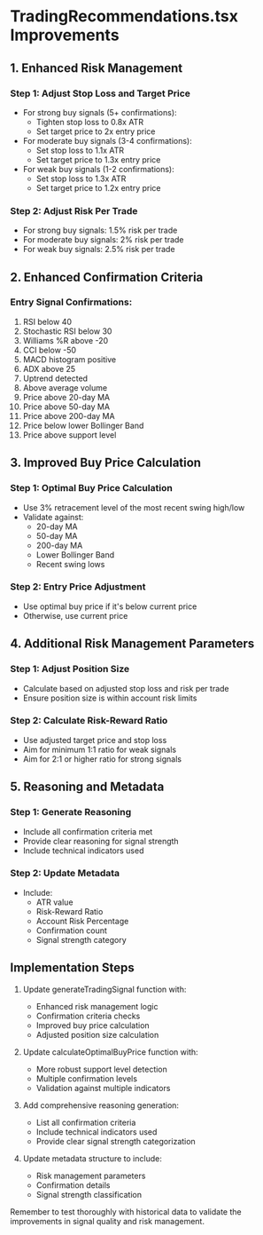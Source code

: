 
# TradingRecommendations.tsx Improvements

## 1. Enhanced Risk Management

### Step 1: Adjust Stop Loss and Target Price
- For strong buy signals (5+ confirmations):
  - Tighten stop loss to 0.8x ATR
  - Set target price to 2x entry price
- For moderate buy signals (3-4 confirmations):
  - Set stop loss to 1.1x ATR
  - Set target price to 1.3x entry price
- For weak buy signals (1-2 confirmations):
  - Set stop loss to 1.3x ATR
  - Set target price to 1.2x entry price

### Step 2: Adjust Risk Per Trade
- For strong buy signals: 1.5% risk per trade
- For moderate buy signals: 2% risk per trade
- For weak buy signals: 2.5% risk per trade

## 2. Enhanced Confirmation Criteria

### Entry Signal Confirmations:
1. RSI below 40
2. Stochastic RSI below 30
3. Williams %R above -20
4. CCI below -50
5. MACD histogram positive
6. ADX above 25
7. Uptrend detected
8. Above average volume
9. Price above 20-day MA
10. Price above 50-day MA
11. Price above 200-day MA
12. Price below lower Bollinger Band
13. Price above support level

## 3. Improved Buy Price Calculation

### Step 1: Optimal Buy Price Calculation
- Use 3% retracement level of the most recent swing high/low
- Validate against:
  - 20-day MA
  - 50-day MA
  - 200-day MA
  - Lower Bollinger Band
  - Recent swing lows

### Step 2: Entry Price Adjustment
- Use optimal buy price if it's below current price
- Otherwise, use current price

## 4. Additional Risk Management Parameters

### Step 1: Adjust Position Size
- Calculate based on adjusted stop loss and risk per trade
- Ensure position size is within account risk limits

### Step 2: Calculate Risk-Reward Ratio
- Use adjusted target price and stop loss
- Aim for minimum 1:1 ratio for weak signals
- Aim for 2:1 or higher ratio for strong signals

## 5. Reasoning and Metadata

### Step 1: Generate Reasoning
- Include all confirmation criteria met
- Provide clear reasoning for signal strength
- Include technical indicators used

### Step 2: Update Metadata
- Include:
  - ATR value
  - Risk-Reward Ratio
  - Account Risk Percentage
  - Confirmation count
  - Signal strength category

## Implementation Steps

1. Update generateTradingSignal function with:
   - Enhanced risk management logic
   - Confirmation criteria checks
   - Improved buy price calculation
   - Adjusted position size calculation

2. Update calculateOptimalBuyPrice function with:
   - More robust support level detection
   - Multiple confirmation levels
   - Validation against multiple indicators

3. Add comprehensive reasoning generation:
   - List all confirmation criteria
   - Include technical indicators used
   - Provide clear signal strength categorization

4. Update metadata structure to include:
   - Risk management parameters
   - Confirmation details
   - Signal strength classification

Remember to test thoroughly with historical data to validate the improvements in signal quality and risk management.
